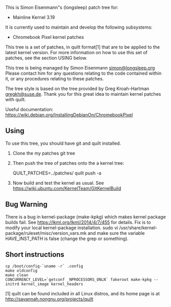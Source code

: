 This is Simon Eisenmann"s (longsleep) patch tree for:
  - Mainline Kernel 3.19

It is currently used to maintain and develop the following subsystems:
  - Chromebook Pixel kernel patches

This tree is a set of patches, in quilt format[1] that are to be applied
to the latest kernel version.  For more information on how to use this
set of patches, see the section USING below.

This tree is being managed by Simon Eisenmann <simon@longsleep.org>
Please contact him for any questions relating to the code contained
within it, or any procedures relating to these patches.

The tree style is based on the tree provided by Greg Kroah-Hartman
<gregkh@suse.de>. Thank you for this great idea to maintain kernel
patches with quilt.

Useful documentation: https://wiki.debian.org/InstallingDebianOn/ChromebookPixel

## Using

To use this tree, you should have git and quilt installed.

1. Clone the my patches git tree

2. Then push the tree of patches onto the a kernel tree:

	QUILT_PATCHES=../patches/ quilt push -a

3. Now build and test the kernel as usual. See https://wiki.ubuntu.com/KernelTeam/GitKernelBuild

## Bug Warning

  There is a bug in kernel-package (make-kpkg) which makes kernel package builds fail.
  See https://lkml.org/lkml/2014/4/7/455 for details. Fix is to modify your local
  kernel-package installation.
  sudo vi /usr/share/kernel-package/ruleset/misc/version_vars.mk
  and make sure the variable HAVE_INST_PATH is false (change the grep or something).

## Short instructions


	cp /boot/config-`uname -r` .config
	make oldconfig
	make clean
	CONCURRENCY_LEVEL=`getconf _NPROCESSORS_ONLN` fakeroot make-kpkg --initrd kernel_image kernel_headers


[1] quilt can be found included in all Linux distros, and its home page
    is at http://savannah.nongnu.org/projects/quilt
